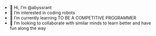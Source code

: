 - 👋 Hi, I’m @abyssrant
- 👀 I’m interested in coding robots
- 🌱 I’m currently learning TO BE A COMPETITIVE PROGRAMMER
- 💞️ I’m looking to collaborate with similar minds to learn better and have fun along the way

<!---
abyssrant/abyssrant is a ✨ special ✨ repository because its `README.md` (this file) appears on your GitHub profile.
You can click the Preview link to take a look at your changes.
--->
